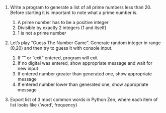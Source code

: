 1. Write a program to generate a list of all prime numbers less than 20.
  Before starting it is important to note what a prime number is.
    1. A prime number has to be a positive integer
    1. Divisible by exactly 2 integers (1 and itself)
    1. 1 is not a prime number


2. Let’s play “Guess The Number Game”.
  Generate random integer in range (0,20) and then try to guess it with console input.
    1. If “” or “exit” entered, program will exit
    1. If no digital was entered, show appropriate message and wait for new input
    1. If entered number greater than generated one, show appropriate message
    1. If entered number lower than generated one, show appropriate message


3. Export list of 3 most common words in Python Zen,
 where each item of list looks like (‘word’, frequency)
